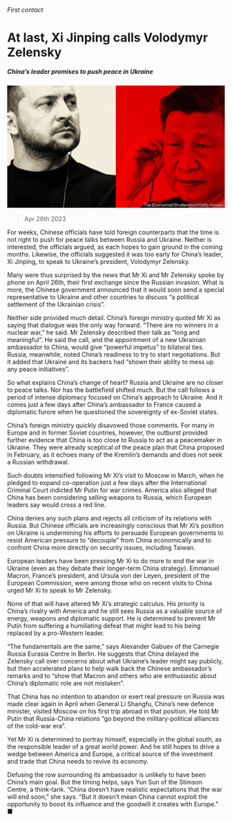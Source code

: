 ###### First contact

# At last, Xi Jinping calls Volodymyr Zelensky 

##### China’s leader promises to push peace in Ukraine 

![image](images/20230429_CND001.jpg) 

> Apr 26th 2023 


For weeks, Chinese officials have told foreign counterparts that the time is not right to push for peace talks between Russia and Ukraine. Neither is interested, the officials argued, as each hopes to gain ground in the coming months. Likewise, the officials suggested it was too early for China’s leader, Xi Jinping, to speak to Ukraine’s president, Volodymyr Zelensky. 

Many were thus surprised by the news that Mr Xi and Mr Zelensky spoke by phone on April 26th, their first exchange since the Russian invasion. What is more, the Chinese government announced that it would soon send a special representative to Ukraine and other countries to discuss “a political settlement of the Ukrainian crisis”.

Neither side provided much detail. China’s foreign ministry quoted Mr Xi as saying that dialogue was the only way forward. “There are no winners in a nuclear war,” he said. Mr Zelensky described their talk as “long and meaningful”. He said the call, and the appointment of a new Ukrainian ambassador to China, would give “powerful impetus” to bilateral ties. Russia, meanwhile, noted China’s readiness to try to start negotiations. But it added that Ukraine and its backers had “shown their ability to mess up any peace initiatives”. 

So what explains China’s change of heart? Russia and Ukraine are no closer to peace talks. Nor has the battlefield shifted much. But the call follows a period of intense diplomacy focused on China’s approach to Ukraine. And it comes just a few days after China’s ambassador to France caused a diplomatic furore when he questioned the sovereignty of ex-Soviet states.

China’s foreign ministry quickly disavowed those comments. For many in Europe and in former Soviet countries, however, the outburst provided further evidence that China is too close to Russia to act as a peacemaker in Ukraine. They were already sceptical of the peace plan that China proposed in February, as it echoes many of the Kremlin’s demands and does not seek a Russian withdrawal. 

Such doubts intensified following Mr Xi’s visit to Moscow in March, when he pledged to expand co-operation just a few days after the International Criminal Court indicted Mr Putin for war crimes. America also alleged that China has been considering selling weapons to Russia, which European leaders say would cross a red line. 

China denies any such plans and rejects all criticism of its relations with Russia. But Chinese officials are increasingly conscious that Mr Xi’s position on Ukraine is undermining his efforts to persuade European governments to resist American pressure to “decouple” from China economically and to confront China more directly on security issues, including Taiwan. 

European leaders have been pressing Mr Xi to do more to end the war in Ukraine (even as they debate their longer-term China strategy). Emmanuel Macron, France’s president, and Ursula von der Leyen, president of the European Commission, were among those who on recent visits to China urged Mr Xi to speak to Mr Zelensky.

None of that will have altered Mr Xi’s strategic calculus. His priority is China’s rivalry with America and he still sees Russia as a valuable source of energy, weapons and diplomatic support. He is determined to prevent Mr Putin from suffering a humiliating defeat that might lead to his being replaced by a pro-Western leader. 

“The fundamentals are the same,” says Alexander Gabuev of the Carnegie Russia Eurasia Centre in Berlin. He suggests that China delayed the Zelensky call over concerns about what Ukraine’s leader might say publicly, but then accelerated plans to help walk back the Chinese ambassador’s remarks and to “show that Macron and others who are enthusiastic about China’s diplomatic role are not mistaken”.

That China has no intention to abandon or exert real pressure on Russia was made clear again in April when General Li Shangfu, China’s new defence minister, visited Moscow on his first trip abroad in that position. He told Mr Putin that Russia-China relations “go beyond the military-political alliances of the cold-war era”.

Yet Mr Xi is determined to portray himself, especially in the global south, as the responsible leader of a great world power. And he still hopes to drive a wedge between America and Europe, a critical source of the investment and trade that China needs to revive its economy. 

Defusing the row surrounding its ambassador is unlikely to have been China’s main goal. But the timing helps, says Yun Sun of the Stimson Centre, a think-tank. “China doesn’t have realistic expectations that the war will end soon,” she says. “But it doesn’t mean China cannot exploit the opportunity to boost its influence and the goodwill it creates with Europe.” ■


